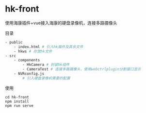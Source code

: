 # hk-front
使用海康插件+vue接入海康的硬盘录像机，连接多路摄像头

目录
```bash
- public
    - index.html # 引入hk插件及其余文件
    - hkws # 存放hk文件
- src 
    - components
        - HkCamera # 封装hk组件
        - CameraTest # 连接多路摄像头，使用webctrlplugin分割窗口显示
    - NVRconfig.js
        # 引入硬盘录像机需要的配置
```

使用
```
cd hk-front
npm install
npm run serve
```